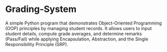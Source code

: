 # Grading-System
A simple Python program that demonstrates Object-Oriented Programming (OOP) principles by managing student records. It allows users to input student details, compute grade averages, and determine remarks (Pass/Fail) while applying Encapsulation, Abstraction, and the Single Responsibility Principle (SRP).
